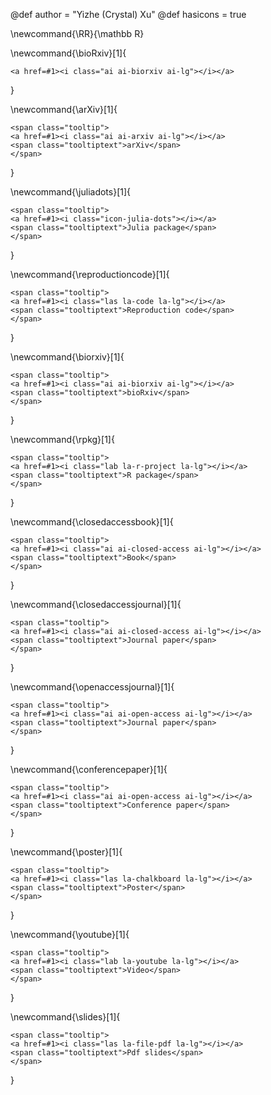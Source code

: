 <!-- add here global variables to use throughout your pages -->
@def author = "Yizhe (Crystal) Xu"
@def hasicons = true

<!-- add here global commands to use throughout your pages -->
\newcommand{\RR}{\mathbb R}

\newcommand{\bioRxiv}[1]{
~~~
<a href=#1><i class="ai ai-biorxiv ai-lg"></i></a>
~~~    
}

\newcommand{\arXiv}[1]{
~~~
<span class="tooltip">
<a href=#1><i class="ai ai-arxiv ai-lg"></i></a>
<span class="tooltiptext">arXiv</span>
</span>
~~~    
}


\newcommand{\juliadots}[1]{
~~~
<span class="tooltip">
<a href=#1><i class="icon-julia-dots"></i></a>
<span class="tooltiptext">Julia package</span>
</span>
~~~    
}


\newcommand{\reproductioncode}[1]{
~~~
<span class="tooltip">
<a href=#1><i class="las la-code la-lg"></i></a>
<span class="tooltiptext">Reproduction code</span>
</span>
~~~    
}

\newcommand{\biorxiv}[1]{
~~~
<span class="tooltip">
<a href=#1><i class="ai ai-biorxiv ai-lg"></i></a>
<span class="tooltiptext">bioRxiv</span>
</span>
~~~    
}

\newcommand{\rpkg}[1]{
~~~
<span class="tooltip">
<a href=#1><i class="lab la-r-project la-lg"></i></a>
<span class="tooltiptext">R package</span>
</span>
~~~    
}

\newcommand{\closedaccessbook}[1]{
~~~
<span class="tooltip">
<a href=#1><i class="ai ai-closed-access ai-lg"></i></a>
<span class="tooltiptext">Book</span>
</span>
~~~    
}

\newcommand{\closedaccessjournal}[1]{
~~~
<span class="tooltip">
<a href=#1><i class="ai ai-closed-access ai-lg"></i></a>
<span class="tooltiptext">Journal paper</span>
</span>
~~~    
}

\newcommand{\openaccessjournal}[1]{
~~~
<span class="tooltip">
<a href=#1><i class="ai ai-open-access ai-lg"></i></a>
<span class="tooltiptext">Journal paper</span>
</span>
~~~    
}

\newcommand{\conferencepaper}[1]{
~~~
<span class="tooltip">
<a href=#1><i class="ai ai-open-access ai-lg"></i></a>
<span class="tooltiptext">Conference paper</span>
</span>
~~~    
}


\newcommand{\poster}[1]{
~~~
<span class="tooltip">
<a href=#1><i class="las la-chalkboard la-lg"></i></a>
<span class="tooltiptext">Poster</span>
</span>
~~~    
}

\newcommand{\youtube}[1]{
~~~
<span class="tooltip">
<a href=#1><i class="lab la-youtube la-lg"></i></a>
<span class="tooltiptext">Video</span>
</span>
~~~    
}


\newcommand{\slides}[1]{
~~~
<span class="tooltip">
<a href=#1><i class="las la-file-pdf la-lg"></i></a>
<span class="tooltiptext">Pdf slides</span>
</span>
~~~    
}

